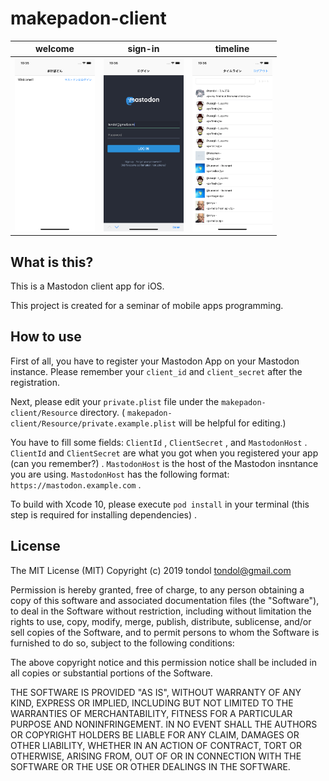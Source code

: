 makepadon-client
====

| welcome | sign-in | timeline |
| --- | --- | --- |
| <img src="screenshot-welcome.png" width="128"> | <img src="screenshot-sign-in.png" width="128"> | <img src="screenshot-timeline.png" width="128"> |

What is this?
----

This is a Mastodon client app for iOS.

This project is created for a seminar of mobile apps programming.

How to use
----

First of all, you have to register your Mastodon App on your Mastodon instance.
Please remember your `client_id` and `client_secret` after the registration.

Next, please edit your `private.plist` file under the `makepadon-client/Resource` directory.
( `makepadon-client/Resource/private.example.plist` will be helpful for editing.)

You have to fill some fields: `ClientId` , `ClientSecret` , and `MastodonHost` .
`ClientId` and `ClientSecret` are what you got when you registered your app (can you remember?) .
`MastodonHost` is the host of the Mastodon insntance you are using.
`MastodonHost` has the following format: `https://mastodon.example.com` .

To build with Xcode 10, please execute `pod install` in your terminal (this step is required for installing dependencies) .

License
----

The MIT License (MIT)
Copyright (c) 2019 tondol <tondol@gmail.com>

Permission is hereby granted, free of charge, to any person obtaining a copy of this software and associated documentation files (the "Software"), to deal in the Software without restriction, including without limitation the rights to use, copy, modify, merge, publish, distribute, sublicense, and/or sell copies of the Software, and to permit persons to whom the Software is furnished to do so, subject to the following conditions:

The above copyright notice and this permission notice shall be included in all copies or substantial portions of the Software.

THE SOFTWARE IS PROVIDED "AS IS", WITHOUT WARRANTY OF ANY KIND, EXPRESS OR IMPLIED, INCLUDING BUT NOT LIMITED TO THE WARRANTIES OF MERCHANTABILITY, FITNESS FOR A PARTICULAR PURPOSE AND NONINFRINGEMENT. IN NO EVENT SHALL THE AUTHORS OR COPYRIGHT HOLDERS BE LIABLE FOR ANY CLAIM, DAMAGES OR OTHER LIABILITY, WHETHER IN AN ACTION OF CONTRACT, TORT OR OTHERWISE, ARISING FROM, OUT OF OR IN CONNECTION WITH THE SOFTWARE OR THE USE OR OTHER DEALINGS IN THE SOFTWARE.
